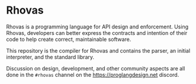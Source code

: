 # Rhovas

Rhovas is a programming language for API design and enforcement. Using Rhovas,
developers can better express the contracts and intention of their code to help
create correct, maintainable software.

This repository is the compiler for Rhovas and contains the parser, an initial
interpreter, and the standard library.

Discussion on design, development, and other community aspects are all done in
the `#rhovas` channel on the <https://proglangdesign.net> discord.
